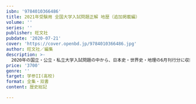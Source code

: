```yaml
---
isbn: '9784010366486'
title: 2021年受験用 全国大学入試問題正解 地歴（追加掲載編）
volume: ''
series: ''
publisher: 旺文社
pubdate: '2020-07-21'
cover: 'https://cover.openbd.jp/9784010366486.jpg'
author: 旺文社／編集
description: >-
  2020年の国立・公立・私立大学入試問題の中から、日本史・世界史・地理の6月刊行分に収録できなかった大学・学部の問題を追加掲載したものです。受験生の志望校の決定とその入試対策用の問題集として、また入試資料として幅広く利用でき、解説・解答を詳細に掲載しています。
price: '3700'
genre: ''
target: 学参II(高校)
format: 全集・双書
content: 歴史総記

---
```


